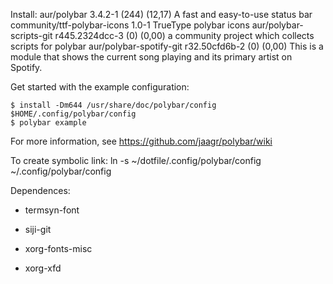 Install: 
aur/polybar 3.4.2-1 (244) (12,17)
    A fast and easy-to-use status bar
community/ttf-polybar-icons 1.0-1
    TrueType polybar icons
aur/polybar-scripts-git r445.2324dcc-3 (0) (0,00)
    a community project which collects scripts for polybar
aur/polybar-spotify-git r32.50cfd6b-2 (0) (0,00)
    This is a module that shows the current song playing and its primary artist on Spotify.

Get started with the example configuration:

    $ install -Dm644 /usr/share/doc/polybar/config $HOME/.config/polybar/config
    $ polybar example

For more information, see https://github.com/jaagr/polybar/wiki

To create symbolic link:
ln -s ~/dotfile/.config/polybar/config ~/.config/polybar/config  


Dependences: 
  - termsyn-font
  - siji-git

  - xorg-fonts-misc
  - xorg-xfd
